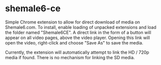 # shemale6-ce
Simple Chrome extension to allow for direct download of media on Shemale6.com. To install, enable loading of unpacked extensions and load the folder named "Shemale6CE". A direct link in the form of a button will appear on all video pages, above the video player. Opening this link will open the video, right-click and choose "Save As" to save the media.

Currently, the extension will automatically attempt to link the HD / 720p media if found. There is no mechanism for linking the SD media.
